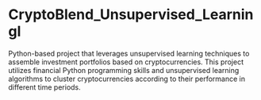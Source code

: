 # CryptoBlend_Unsupervised_Learningl
Python-based project that leverages unsupervised learning techniques to assemble investment portfolios based on cryptocurrencies. This project utilizes financial Python programming skills and unsupervised learning algorithms to cluster cryptocurrencies according to their performance in different time periods. 
